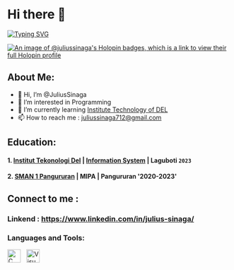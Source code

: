 # Hi there 👋

[![Typing SVG](https://readme-typing-svg.demolab.com?font=Fira+Code&pause=1000&width=435&lines=Become+to+Star)](https://git.io/typing-svg)

[![An image of @juliussinaga's Holopin badges, which is a link to view their full Holopin profile](https://holopin.me/juliussinaga)](https://holopin.io/@juliussinaga)

## About Me:

- 👋 Hi, I’m @JuliusSinaga
- 👀 I’m interested in Programming
- 🌱 I’m currently learning [Institute Technology of DEL](https://www.del.ac.id/) 
- 📫 How to reach me : juliussinaga712@gmail.com

## Education:

#### 1. [Institut Tekonologi Del](https://www.del.ac.id/) | [Information System](https://www.del.ac.id/?page_id=3534) | Laguboti `2023`
#### 2. [SMAN 1 Pangururan](https://infosekolah.net/cari/sekolah/SMAN-1-PANGURURAN-Kec.-Pangururan-Prov.-Sumatera-Utara/f6283652e7cff259426ada551fb85899ea32906e/) | MIPA | Pangururan '2020-2023'

## Connect to me :
### Linkend : https://www.linkedin.com/in/julius-sinaga/


### Languages and Tools:

<img align="left" alt="C Language" width="30 px" src="https://w7.pngwing.com/pngs/724/306/png-transparent-c-logo-c-programming-language-icon-letter-c-blue-logo-computer-program.png" style="padding-right:10px;" />
<img align="left" alt="VisualStudioCode" width="30px" src="https://cdn.jsdelivr.net/gh/devicons/devicon/icons/vscode/vscode-original.svg" style="padding-right:10px;" />
